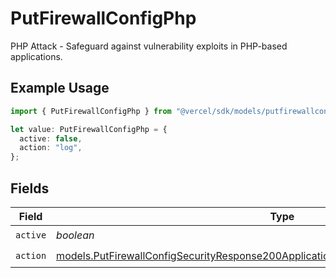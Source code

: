 # PutFirewallConfigPhp

PHP Attack - Safeguard against vulnerability exploits in PHP-based applications.

## Example Usage

```typescript
import { PutFirewallConfigPhp } from "@vercel/sdk/models/putfirewallconfigop.js";

let value: PutFirewallConfigPhp = {
  active: false,
  action: "log",
};
```

## Fields

| Field                                                                                                                                                                                | Type                                                                                                                                                                                 | Required                                                                                                                                                                             | Description                                                                                                                                                                          |
| ------------------------------------------------------------------------------------------------------------------------------------------------------------------------------------ | ------------------------------------------------------------------------------------------------------------------------------------------------------------------------------------ | ------------------------------------------------------------------------------------------------------------------------------------------------------------------------------------ | ------------------------------------------------------------------------------------------------------------------------------------------------------------------------------------ |
| `active`                                                                                                                                                                             | *boolean*                                                                                                                                                                            | :heavy_check_mark:                                                                                                                                                                   | N/A                                                                                                                                                                                  |
| `action`                                                                                                                                                                             | [models.PutFirewallConfigSecurityResponse200ApplicationJSONResponseBodyActiveCrsAction](../models/putfirewallconfigsecurityresponse200applicationjsonresponsebodyactivecrsaction.md) | :heavy_check_mark:                                                                                                                                                                   | N/A                                                                                                                                                                                  |